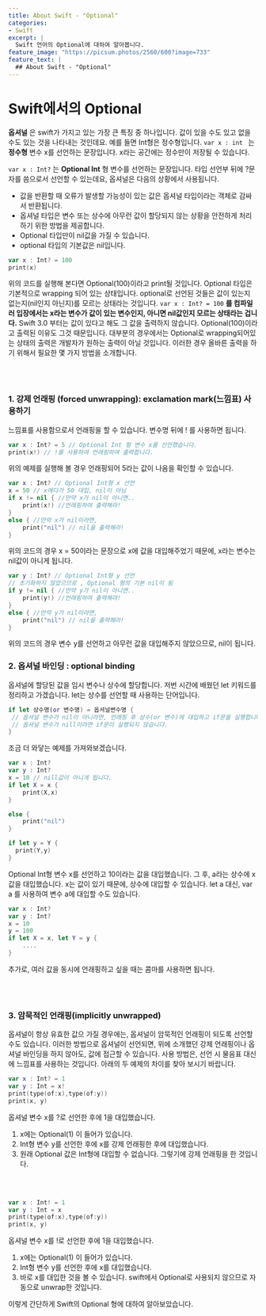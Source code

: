 ```yaml
---
title: About Swift - "Optional"
categories:
- Swift
excerpt: |
  Swift 언어의 Optional에 대하여 알아봅니다.
feature_image: "https://picsum.photos/2560/600?image=733"
feature_text: |
  ## About Swift - "Optional"
---
```

# Swift에서의 Optional
__옵셔널__ 은 swift가 가지고 있는 가장 큰 특징 중 하나입니다.
값이 있을 수도 있고 없을 수도 있는 것을 나타내는 것인데요.
예를 들면 Int형은 정수형입니다. ```var x : int ``` 는 __정수형__ 변수 x를 선언하는 문장입니다. x라는 공간에는 정수만이 저장될 수 있습니다. 

```var x : Int?``` 는 __Optional Int__ 형 변수를 선언하는 문장입니다. 타입 선언부 뒤에 ?문자를 씀으로서 선언할 수 있는데요, 옵셔널은 다음의 상황에서 사용됩니다.
* 값을 반환할 때 오류가 발생할 가능성이 있는 값은 옵셔널 타입이라는 객체로 감싸서 반환됩니다.
* 옵셔널 타입은 변수 또는 상수에 아무런 값이 할당되지 않는 상황을 안전하게 처리하기 위한 방법을 제공합니다.
* Optional 타입만이 nil값을 가질 수 있습니다.
* optional 타입의 기본값은 nil입니다.

```swift
var x : Int? = 100
print(x)
```

위의 코드를 실행해 본다면 Optional(100)이라고 print될 것입니다. Optional 타입은 기본적으로 wrapping 되어 있는 상태입니다. optional로 선언된 것들은 값이 있는지 없는지(nil인지 아닌지)를 모르는 상태라는 것입니다.
``` var x : Int? = 100 ``` __를 컴파일러 입장에서는 x라는 변수가 값이 있는 변수인지, 아니면 nil값인지 모르는 상태라는 겁니다.__ Swift 3.0 부터는 값이 있다고 해도 그 값을 출력하지 않습니다.  Optional(100)이라고 출력된 이유도 그것 때문입니다.
대부분의 경우에서는 Optional로 wrapping되어있는 상태의 출력은 개발자가 원하는 출력이 아닐 것입니다. 이러한 경우 올바른 출력을 하기 위해서 필요한 몇 가지 방법을 소개합니다.

<br>
<br>

### 1. 강제 언래핑 (forced unwrapping): exclamation mark(느낌표) 사용하기
느낌표를 사용함으로서 언래핑을 할 수 있습니다. 변수명 뒤에 ! 를 사용하면 됩니다. 

```swift
var x : Int? = 5 // Optional Int 형 변수 x를 선언했습니다.
print(x!) // !를 사용하여 언래핑하여 출력합니다.
```
위의 예제를 실행해 볼 경우 언래핑되어 5라는 값이 나옴을 확인할 수 있습니다.

```swift
var x : Int? // Optional Int형 x 선언
x = 50 // x에다가 50 대입, nil이 아님
if x != nil { //만약 x가 nil이 아니면..
	print(x!) //언래핑하여 출력해라!
}
else { //만약 x가 nil이라면, 
	print("nil") // nil을 출력해라!
}
```
위의 코드의 경우 x = 50이라는 문장으로 x에 값을 대입해주었기 때문에, x라는 변수는 nil값이 아니게 됩니다.

```swift
var y : Int? // Optional Int형 y 선언
// 초기화하지 않았으므로 , Optional 형의 기본 nil이 됨
if y != nil { //만약 y가 nil이 아니면..
	print(y!) //언래핑하여 출력해라!
}
else { //만약 y가 nil이라면, 
	print("nil") // nil을 출력해라!
}
```
위의 코드의 경우 변수 y를 선언하고 아무런 값을 대입해주지 않았으므로, nil이 됩니다.

### 2. 옵셔널 바인딩 : optional binding
옵셔널에 할당된 값을 임시 변수나 상수에 할당합니다.
저번 시간에 배웠던 let 키워드를 정리하고 가겠습니다. let는 상수를 선언할 때 사용하는 단어입니다.

```swift
if let 상수명(or 변수명) = 옵셔널변수명 {
 // 옵셔널 변수가 nil이 아니라면, 언래핑 후 상수(or 변수)에 대입하고 if문을 실행합니다.
 // 옵셔널 변수가 nill이라면 if문이 실행되지 않습니다.
}
```

조금 더 와닿는 예제를 가져와보겠습니다.

```swift
var x : Int?
var y : Int?
x = 10 // nill값이 아니게 됩니다.
if let X = x {
	print(X,x)
}

else {
	print("nil")
}

if let y = Y {
  print(Y,y)
}
```

Optional Int형 변수 x를 선언하고 10이라는 값을 대입했습니다.
그 후, a라는 상수에 x값을 대입했습니다. x는 값이 있기 때문에, 상수에 대입할 수 있습니다. let a 대신, var a 를 사용하여 변수 a에 대입할 수도 있습니다.

```swift
var x : Int?
var y : Int?
x = 10 
y = 100
if let X = x, let Y = y {
	....
}
```
추가로, 여러 값을 동시에 언래핑하고 싶을 때는 콤마를 사용하면 됩니다.

<br>
<br>

### 3. 암묵적인 언래핑(implicitly unwrapped)
옵셔널이 항상 유효한 값으 가질 경우에는, 옵셔널이 암묵적인 언래핑이 되도록 선언할 수도 있습니다.
이러한 방법으로 옵셔널이 선언되면, 위에 소개했던 강제 언래핑이나 옵셔널 바인딩을 하지 않아도, 값에 접근할 수 있습니다. 
사용 방법은, 선언 시 물음표 대신에 느낌표를 사용하는 것입니다.
아래의 두 예제의 차이를 찾아 보시기 바랍니다.

```swift
var x : Int? = 1
var y : Int = x!
print(type(of:x),type(of:y))
print(x, y)
```
옵셔널 변수 x를 ?로 선언한 후에 1을 대입했습니다.
1. x에는 Optional(1) 이 들어가 있습니다.
2. Int형 변수 y를 선언한 후에 x를 강제 언래핑한 후에 대입했습니다.
3. 원래 Optional 값은 Int형에 대입할 수 없습니다. 그렇기에 강제 언래핑을 한 것입니다.

<br>
<br>

```swift
var x : Int! = 1
var y : Int = x
print(type(of:x),type(of:y))
print(x, y)
```
옵셔널 변수 x를 !로 선언한 후에 1을 대입했습니다.
1. x에는 Optional(1) 이 들어가 있습니다.
2. Int형 변수 y를 선언한 후에 x를 대입했습니다.
3. 바로 x를 대입한 것을 볼 수 있습니다. swift에서 Optional로 사용되지 않으므로 자동으로 unwrap한 것입니다.

이렇게 간단하게 Swift의 Optional 형에 대하여 알아보았습니다. 